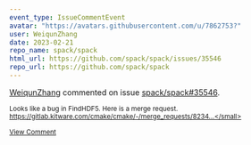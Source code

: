 ```yaml
---
event_type: IssueCommentEvent
avatar: "https://avatars.githubusercontent.com/u/7862753?"
user: WeiqunZhang
date: 2023-02-21
repo_name: spack/spack
html_url: https://github.com/spack/spack/issues/35546
repo_url: https://github.com/spack/spack
---
```


<a href='https://github.com/WeiqunZhang' target='_blank'>WeiqunZhang</a> commented on issue <a href='https://github.com/spack/spack/issues/35546' target='_blank'>spack/spack#35546</a>.

<small>Looks like a bug in FindHDF5.  Here is a merge request.  https://gitlab.kitware.com/cmake/cmake/-/merge_requests/8234...</small>

<a href='https://github.com/spack/spack/issues/35546' target='_blank'>View Comment</a>